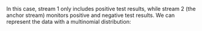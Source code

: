 In this case, stream 1 only includes positive test results, while stream 2 (the anchor stream) monitors positive and negative test results. We can represent the data with a multinomial distribution:
